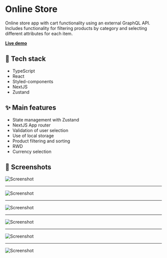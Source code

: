# Online Store

Online store app with cart functionality using an external GraphQL API. Includes functionality for filtering products by category and selecting different attributes for each item.

**[Live demo](https://online-store-vk.vercel.app/)**

## 🎨 Tech stack
- TypeScript
- React
- Styled-components
- NextJS
- Zustand

## ✨ Main features
- State management with Zustand
- NextJS App router
- Validation of user selection
- Use of local storage
- Product filtering and sorting
- RWD
- Currency selection

## 📸 Screenshots
![Screenshot](https://github.com/vkalamarska/online-store/assets/112348805/49e28413-1e98-4473-8d29-92b8386f7d30)

---
![Screenshot](https://github.com/vkalamarska/online-store/assets/112348805/7a217c86-b1e8-4bdc-93a6-efeec4bc5d9a)

---
![Screenshot](https://github.com/vkalamarska/online-store/assets/112348805/58190348-37ad-4ffd-8b00-2f5424040a35)

---
![Screenshot](https://github.com/vkalamarska/online-store/assets/112348805/287a7ef3-8b1d-42bb-b347-3a2013638513)

---
![Screenshot](https://github.com/vkalamarska/online-store/assets/112348805/d3d8b035-d9a3-41ce-9ab5-c5629ac7a1b9)

---
![Screenshot](https://github.com/vkalamarska/online-store/assets/112348805/5ae0cb2c-74e6-46bd-bad1-1d71f3432671)







